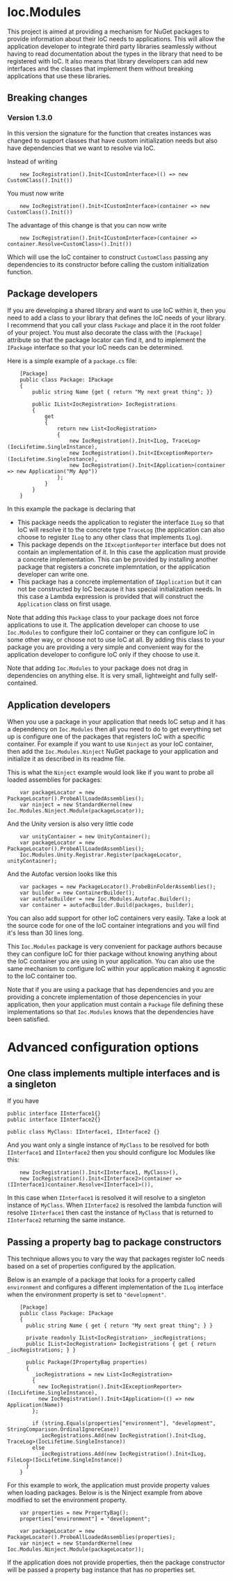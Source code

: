 # Ioc.Modules

This project is aimed at providing a mechanism for NuGet packages to 
provide information about their IoC needs to applications. This
will allow the application developer to integrate third party libraries
seamlessly without having to read documentation about the types in the
library that need to be registered with IoC. It also means that library
developers can add new interfaces and the classes that implement them
without breaking applications that use these libraries.

## Breaking changes

### Version 1.3.0

In this version the signature for the function that creates instances was changed
to support classes that have custom initialization needs but also have dependencies
that we want to resolve via IoC.

Instead of writing 

```
    new IocRegistration().Init<ICustomInterface>(() => new CustomClass().Init())
```

You must now write

```
    new IocRegistration().Init<ICustomInterface>(container => new CustomClass().Init())
```

The advantage of this change is that you can now write

```
    new IocRegistration().Init<ICustomInterface>(container => container.Resolve<CustomClass>().Init())
```

Which will use the IoC container to construct `CustomClass` passing any dependencies to
its constructor before calling the custom initialization function.

## Package developers

If you are developing a shared library and want to use IoC within it, then you need 
to add a class to your library that defines the IoC needs of your library. I recommend
that you call your class `Package` and place it in the root folder of your project. 
You must also decorate the class with the `[Package]` attribute so that the package
locator can find it, and to implement the `IPackage` interface so that your IoC needs
can be determined.

Here is a simple example of a `package.cs` file:
```
    [Package]
    public class Package: IPackage
    {
        public string Name {get { return "My next great thing"; }}

        public IList<IocRegistration> IocRegistrations
        {
            get
            {
                return new List<IocRegistration>
                {
                    new IocRegistration().Init<ILog, TraceLog>(IocLifetime.SingleInstance),
                    new IocRegistration().Init<IExceptionReporter>(IocLifetime.SingleInstance),
                    new IocRegistration().Init<IApplication>(container => new Application("My App"))
                };
            }
        }
    }
```
In this example the package is declaring that 
* This package needs the application to register the interface `ILog` so that IoC will resolve it to 
the concrete type `TraceLog` (the application can also choose to register `ILog` to any other class that 
implements `ILog`).
* This package depends on the `IExceptionReporter` interface but does not contain an implementation of it.
In this case the application must provide a concrete implementation. This can be provided by installing 
another package that registers a concrete implemntation, or the application developer can write one.
* This package has a concrete implementation of `IApplication` but it can not be constructed by IoC
because it has special initialization needs. In this case a Lambda expression is provided that will
construct the `Application` class on first usage.

Note that adding this `Package` class to your package does not force applications to use it. The
application developer can choose to use `Ioc.Modules` to configure their IoC container or they can 
configure IoC in some other way, or choose not to use IoC at all. By adding this class to your package 
you are providing a very simple and convenient way for the application developer to configure IoC only 
if they choose to use it.

Note that adding `Ioc.Modules` to your package does not drag in dependencies on anything else. It is
very small, lightweight and fully self-contained.

## Application developers

When you use a package in your application that needs IoC setup and it has a dependency on `Ioc.Modules` 
then all you need to do to get everything set up is configure one of the packages that registers
IoC with a specific container. For example if you want to use `Ninject` as your IoC container, then add 
the `Ioc.Modules.Ninject` NuGet package to your application and initialize it as described in its readme file.

This is what the `Ninject` example would look like if you want to probe all loaded assemblies for packages:

```
    var packageLocator = new PackageLocator().ProbeAllLoadedAssemblies();
    var ninject = new StandardKernel(new Ioc.Modules.Ninject.Module(packageLocator));
```

And the Unity version is also very little code
```
    var unityContainer = new UnityContainer();
    var packageLocator = new PackageLocator().ProbeAllLoadedAssemblies();
	Ioc.Modules.Unity.Registrar.Register(packageLocator, unityContainer);
```

And the Autofac version looks like this
```
    var packages = new PackageLocator().ProbeBinFolderAssemblies();
    var builder = new ContainerBuilder();
    var autofacBuilder = new Ioc.Modules.Autofac.Builder();
    var container = autofacBuilder.Build(packages, builder);
```
You can also add support for other IoC containers very easily. Take a look at the source code for one of
the IoC container integrations and you will find it's less than 30 lines long.

This `Ioc.Modules` package is very convenient for package authors because they can configure 
IoC for thier package without knowing anything about the IoC container you are using in your 
application. You can also use the same mechanism to configure IoC within your application 
making it agnostic to the IoC container too.

Note that if you are using a package that has dependencies and you are providing a concrete implementation of
those depencencies in your application, then your application must contain a `Package` file defining these implementations
so that `Ioc.Modules` knows that the dependencies have been satisfied.

# Advanced configuration options

## One class implements multiple interfaces and is a singleton

If you have

```
public interface IInterface1{}
public interface IInterface2{}

public class MyClass: IInterface1, IInterface2 {}
```

And you want only a single instance of `MyClass` to be resolved for both `IInterface1` and `IInterface2`
then you should configure Ioc Modules like this:

```
    new IocRegistration().Init<IInterface1, MyClass>(),
    new IocRegistration().Init<IInterface2>(container => (IInterface1)container.Resolve<IInterface1>()),
```

In this case when `IInterface1` is resolved it will resolve to a singleton instance of `MyClass`. When
`IInterface2` is resolved the lambda function will resolve `IInterface1` then cast the instance of `MyClass`
that is returned to `IInterface2` returning the same instance.

## Passing a property bag to package constructors

This technique allows you to vary the way that packages register IoC needs based
on a set of properties configured by the application.

Below is an example of a package that looks for a property called `environment` and
configures a different implementation of the `ILog` interface when the environment
property is set to `"development"`.

```
    [Package]
    public class Package: IPackage
    {
      public string Name { get { return "My next great thing"; } }

      private readonly IList<IocRegistration> _iocRegistrations;
      public IList<IocRegistration> IocRegistrations { get { return _iocRegistrations; } }

      public Package(IPropertyBag properties)
      {
        _iocRegistrations = new List<IocRegistration>
        {
          new IocRegistration().Init<IExceptionReporter>(IocLifetime.SingleInstance),
          new IocRegistration().Init<IApplication>(() => new Application(Name))
        };

        if (string.Equals(properties["environment"], "development", StringComparison.OrdinalIgnoreCase))
          _iocRegistrations.Add(new IocRegistration().Init<ILog, TraceLog>(IocLifetime.SingleInstance))
        else
          _iocRegistrations.Add(new IocRegistration().Init<ILog, FileLog>(IocLifetime.SingleInstance))
      }
    }
```

For this example to work, the application must provide property values when loading packages. Below is
is the Ninject example from above modified to set the environment property.

```
    var properties = new PropertyBag();
	properties["environment"] = "development";

    var packageLocator = new PackageLocator().ProbeAllLoadedAssemblies(properties);
    var ninject = new StandardKernel(new Ioc.Modules.Ninject.Module(packageLocator));
```

If the application does not provide properties, then the package constructor will be passed a
property bag instance that has no properties set.
